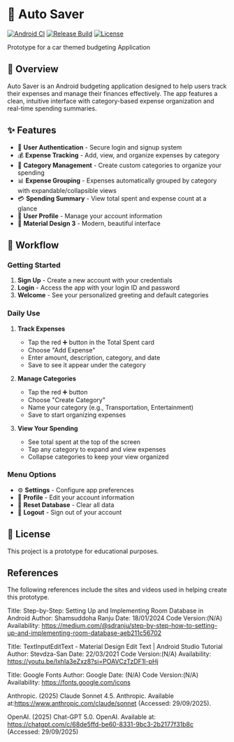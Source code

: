 # 🚗 Auto Saver

[![Android CI](https://github.com/Calebnathan/Auto_Saver/actions/workflows/android-ci.yml/badge.svg)](https://github.com/Calebnathan/Auto_Saver/actions/workflows/android-ci.yml)
[![Release Build](https://github.com/Calebnathan/Auto_Saver/actions/workflows/release.yml/badge.svg)](https://github.com/Calebnathan/Auto_Saver/actions/workflows/release.yml)
[![License](https://img.shields.io/badge/license-Educational-blue.svg)](LICENSE)

Prototype for a car themed budgeting Application

## 📱 Overview
Auto Saver is an Android budgeting application designed to help users track their expenses and manage their finances effectively. The app features a clean, intuitive interface with category-based expense organization and real-time spending summaries.

## ✨ Features
- 🔐 **User Authentication** - Secure login and signup system
- 💰 **Expense Tracking** - Add, view, and organize expenses by category
- 📂 **Category Management** - Create custom categories to organize your spending
- 📊 **Expense Grouping** - Expenses automatically grouped by category with expandable/collapsible views
- 💳 **Spending Summary** - View total spent and expense count at a glance
- 👤 **User Profile** - Manage your account information
- 🎨 **Material Design 3** - Modern, beautiful interface

## 🔄 Workflow

### Getting Started
1. **Sign Up** - Create a new account with your credentials
2. **Login** - Access the app with your login ID and password
3. **Welcome** - See your personalized greeting and default categories

### Daily Use
1. **Track Expenses** 
   - Tap the red ➕ button in the Total Spent card
   - Choose "Add Expense"
   - Enter amount, description, category, and date
   - Save to see it appear under the category

2. **Manage Categories**
   - Tap the red ➕ button
   - Choose "Create Category"
   - Name your category (e.g., Transportation, Entertainment)
   - Save to start organizing expenses

3. **View Your Spending**
   - See total spent at the top of the screen
   - Tap any category to expand and view expenses
   - Collapse categories to keep your view organized

### Menu Options
- ⚙️ **Settings** - Configure app preferences
- 👤 **Profile** - Edit your account information  
- 🔄 **Reset Database** - Clear all data
- 🚪 **Logout** - Sign out of your account

## 📄 License
This project is a prototype for educational purposes.

## References 

The following references include the sites and videos used in helping create this prototype.

Title: Step-by-Step: Setting Up and Implementing Room Database in Android
Author: Shamsuddoha Ranju
Date: 18/01/2024 
Code Version:(N/A)
Availability: https://medium.com/@sdranju/step-by-step-how-to-setting-up-and-implementing-room-database-aeb211c56702

Title: TextInputEditText - Material Design Edit Text | Android Studio Tutorial
Author: Stevdza-San
Date:  22/03/2021
Code Version:(N/A)
Availability: https://youtu.be/IxhIa3eZxz8?si=POAVCzTzDF1I-pHj

Title: Google Fonts
Author: Google
Date:  (N/A)
Code Version:(N/A)
Availability: https://fonts.google.com/icons

Anthropic. (2025) Claude Sonnet 4.5. Anthropic. Available at:https://www.anthropic.com/claude/sonnet (Accessed: 29/09/2025).

OpenAI. (2025) Chat-GPT 5.0. OpenAI. Available at: https://chatgpt.com/c/68de5ffd-be60-8331-9bc3-2b2177f31b8c (Accessed: 29/09/2025)

